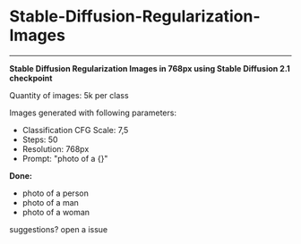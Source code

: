 # Stable-Diffusion-Regularization-Images

---

**Stable Diffusion Regularization Images in 768px using Stable Diffusion 2.1 checkpoint**

Quantity of images: 5k per class


Images generated with following parameters:
- Classification CFG Scale: 7,5
- Steps: 50
- Resolution: 768px
- Prompt: "photo of a {}"

**Done:**
- photo of a person 
- photo of a man
- photo of a woman

 
 
suggestions? open a issue
